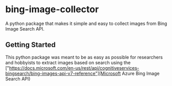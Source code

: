 # bing-image-collector
A python package that makes it simple and easy to collect images from Bing Image Search API.

## Getting Started
This python package was meant to be as easy as possible for researchers and hobbyists to extract images based on search using the 
["https://docs.microsoft.com/en-us/rest/api/cognitiveservices-bingsearch/bing-images-api-v7-reference"](Microsoft Azure Bing Image Search API)

